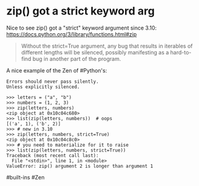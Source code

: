 # zip() got a strict keyword arg

Nice to see zip() got a "strict" keyword argument since 3.10:
https://docs.python.org/3/library/functions.html#zip

> Without the strict=True argument, any bug that results in iterables of different lengths will be silenced, possibly manifesting as a hard-to-find bug in another part of the program.

A nice example of the Zen of #Python's:

	Errors should never pass silently.
	Unless explicitly silenced.

```
>>> letters = ("a", "b")
>>> numbers = (1, 2, 3)
>>> zip(letters, numbers)
<zip object at 0x10c04c680>
>>> list(zip(letters, numbers))  # oops
[('a', 1), ('b', 2)]
>>> # new in 3.10
>>> zip(letters, numbers, strict=True)
<zip object at 0x10c04c8c0>
>>> # you need to materialize for it to raise
>>> list(zip(letters, numbers, strict=True))
Traceback (most recent call last):
  File "<stdin>", line 1, in <module>
ValueError: zip() argument 2 is longer than argument 1
```

#built-ins #Zen
